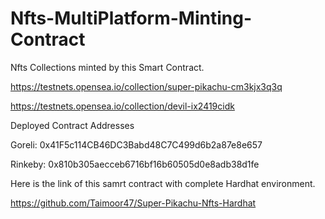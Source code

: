 # Nfts-MultiPlatform-Minting-Contract

Nfts Collections minted by this Smart Contract.

https://testnets.opensea.io/collection/super-pikachu-cm3kjx3q3q

https://testnets.opensea.io/collection/devil-ix2419cidk

Deployed Contract Addresses

Goreli: 0x41F5c114CB46DC3Babd48C7C499d6b2a87e8e657

Rinkeby: 0x810b305aecceb6716bf16b60505d0e8adb38d1fe

Here is the link of this samrt contract with complete Hardhat environment.

https://github.com/Taimoor47/Super-Pikachu-Nfts-Hardhat


